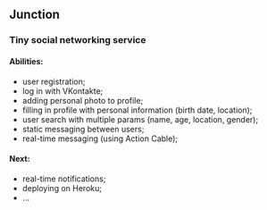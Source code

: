 ## Junction
### Tiny social networking service

#### Abilities:
 - user registration;
 - log in with VKontakte;
 - adding personal photo to profile;
 - filling in profile with personal information (birth date, location);
 - user search with multiple params (name, age, location, gender);
 - static messaging between users;
 - real-time messaging (using Action Cable);
 
#### Next:
 - real-time notifications;
 - deploying on Heroku;
 - ...
